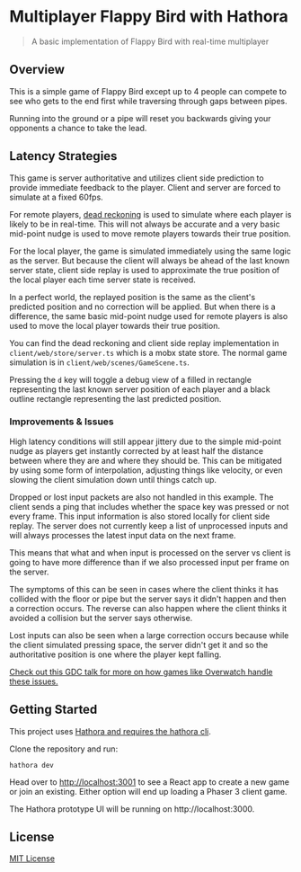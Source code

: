 # Multiplayer Flappy Bird with Hathora

> A basic implementation of Flappy Bird with real-time multiplayer

## Overview

This is a simple game of Flappy Bird except up to 4 people can compete to see who gets to the end first while traversing through gaps between pipes.

Running into the ground or a pipe will reset you backwards giving your opponents a chance to take the lead.

## Latency Strategies

This game is server authoritative and utilizes client side prediction to provide immediate feedback to the player. Client and server are forced to simulate at a fixed 60fps.

For remote players, [dead reckoning](https://en.wikipedia.org/wiki/Dead_reckoning) is used to simulate where each player is likely to be in real-time. This will not always be accurate and a very basic mid-point nudge is used to move remote players towards their true position.

For the local player, the game is simulated immediately using the same logic as the server. But because the client will always be ahead of the last known server state, client side replay is used to approximate the true position of the local player each time server state is received.

In a perfect world, the replayed position is the same as the client's predicted position and no correction will be applied. But when there is a difference, the same basic mid-point nudge used for remote players is also used to move the local player towards their true position.

You can find the dead reckoning and client side replay implementation in `client/web/store/server.ts` which is a mobx state store. The normal game simulation is in `client/web/scenes/GameScene.ts`.

Pressing the `d` key will toggle a debug view of a filled in rectangle representing the last known server position of each player and a black outline rectangle representing the last predicted position.

### Improvements & Issues

High latency conditions will still appear jittery due to the simple mid-point nudge as players get instantly corrected by at least half the distance between where they are and where they should be. This can be mitigated by using some form of interpolation, adjusting things like velocity, or even slowing the client simulation down until things catch up.

Dropped or lost input packets are also not handled in this example. The client sends a ping that includes whether the space key was pressed or not every frame. This input information is also stored locally for client side replay. The server does not currently keep a list of unprocessed inputs and will always processes the latest input data on the next frame.

This means that what and when input is processed on the server vs client is going to have more difference than if we also processed input per frame on the server.

The symptoms of this can be seen in cases where the client thinks it has collided with the floor or pipe but the server says it didn't happen and then a correction occurs. The reverse can also happen where the client thinks it avoided a collision but the server says otherwise.

Lost inputs can also be seen when a large correction occurs because while the client simulated pressing space, the server didn't get it and so the authoritative position is one where the player kept falling.

[Check out this GDC talk for more on how games like Overwatch handle these issues.](https://www.gdcvault.com/play/1024001/-Overwatch-Gameplay-Architecture-and)

## Getting Started

This project uses [Hathora and requires the hathora cli](https://hathora.dev).

Clone the repository and run:

```
hathora dev
```

Head over to [http://localhost:3001](http://localhost:3001) to see a React app to create a new game or join an existing. Either option will end up loading a Phaser 3 client game.

The Hathora prototype UI will be running on http://localhost:3000.

## License

[MIT License](https://github.com/ourcade/flappy-bird-hathora/blob/master/LICENSE)
